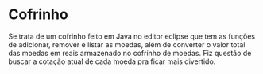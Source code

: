 # Cofrinho
Se trata de um cofrinho feito em Java no editor eclipse que tem as funções de adicionar, remover e listar as moedas, além de converter o valor total das moedas em reais armazenado no cofrinho de moedas. Fiz questão de buscar a cotação atual de cada moeda pra ficar mais divertido.

